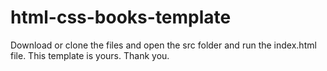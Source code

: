 # html-css-books-template
Download or clone the files and open the src folder and run the index.html file.
This template is yours.
Thank you.
